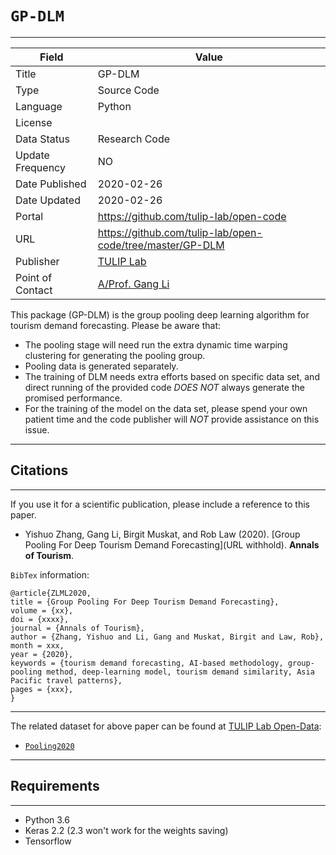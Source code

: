 # `GP-DLM`
---

| Field | Value |
| --- | --- |
| Title | GP-DLM |
| Type | Source Code |
| Language | Python |
| License |   |
| Data Status | Research Code |
| Update Frequency | NO |
| Date Published | 2020-02-26  |
| Date Updated |  2020-02-26 |
| Portal | https://github.com/tulip-lab/open-code |
| URL | https://github.com/tulip-lab/open-code/tree/master/GP-DLM|
| Publisher |[TULIP Lab](http://www.tulip.org.au/) |
| Point of Contact |[A/Prof. Gang Li](https://github.com/tuliplab) |

This package (GP-DLM) is the group pooling deep learning algorithm for tourism demand forecasting. Please be aware that:

* The pooling stage will need run the extra dynamic time warping clustering for generating the pooling group. 
* Pooling data is generated separately.
* The training of DLM needs extra efforts based on specific data set, and direct running of the provided code *DOES NOT* always generate the promised performance.
* For the training of the model on the data set, please spend your own patient time and the code publisher will *NOT* provide assistance on this issue.

---
## Citations
---

If you use it for a scientific publication, please include a reference to this paper. 

* Yishuo Zhang, Gang Li, Birgit Muskat, and Rob Law (2020). [Group Pooling For Deep Tourism Demand Forecasting](URL withhold). **Annals of Tourism**.

`BibTex` information:

    @article{ZLML2020,
    title = {Group Pooling For Deep Tourism Demand Forecasting},
    volume = {xx},
    doi = {xxxx},
    journal = {Annals of Tourism},
    author = {Zhang, Yishuo and Li, Gang and Muskat, Birgit and Law, Rob},
    month = xxx,
    year = {2020},
    keywords = {tourism demand forecasting, AI-based methodology, group-pooling method, deep-learning model, tourism demand similarity, Asia Pacific travel patterns},
    pages = {xxx},
    }


---

The related dataset for above paper can be found at [TULIP Lab Open-Data](https://github.com/tulip-lab/open-data):

* [`Pooling2020`](https://github.com/tulip-lab/open-data/tree/master/Pooling2020)


---
##  Requirements
---

* Python 3.6
* Keras 2.2 (2.3 won't work for the weights saving)
* Tensorflow




